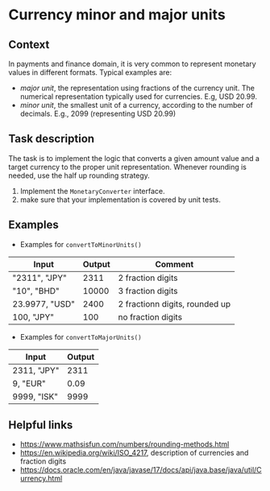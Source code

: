 # Currency minor and major units

## Context

In payments and finance domain, it is very common to represent monetary values in different formats. Typical examples are:

* _major unit_, the representation using fractions of the currency unit. The numerical representation typically used for currencies. E.g, USD 20.99.
* _minor unit_, the smallest unit of a currency, according to the number of decimals. E.g., 2099 (representing USD 20.99)

## Task description

The task is to implement the logic that converts a given amount value and a target currency to the proper unit representation.
Whenever rounding is needed, use the half up rounding strategy.

1. Implement the `MonetaryConverter` interface.
2. make sure that your implementation is covered by unit tests.

## Examples

* Examples for `convertToMinorUnits()`

| Input          | Output | Comment                        |
|----------------|--------|--------------------------------|
| "2311", "JPY"  | 2311   | 2 fraction digits              |                         
| "10", "BHD"    | 10000  | 3 fraction digits              |             
| 23.9977, "USD" | 2400   | 2 fractionn digits, rounded up | 
| 100, "JPY"     | 100    | no fraction digits             | 

* Examples for `convertToMajorUnits()`

| Input           | Output |
|-----------------|--------|
| 2311, "JPY"     | 2311   |
| 9, "EUR"        | 0.09   |
| 9999, "ISK"     | 9999   |

## Helpful links

* https://www.mathsisfun.com/numbers/rounding-methods.html
* https://en.wikipedia.org/wiki/ISO_4217, description of currencies and fraction digits
* https://docs.oracle.com/en/java/javase/17/docs/api/java.base/java/util/Currency.html
